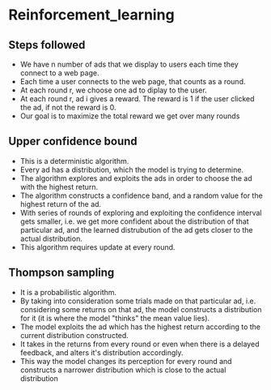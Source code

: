 # Reinforcement_learning

## Steps followed 

* We have n number of ads that we display to users each time they connect to a web page.
* Each time a user connects to the web page, that counts as a round.
* At each round r, we choose one ad to diplay to the user.
* At each round r, ad i gives a reward. The reward is 1 if the user clicked the ad, if not the reward is 0.
* Our goal is to maximize the total reward we get over many rounds 


## Upper confidence bound 

- This is a deterministic algorithm.
- Every ad has a distribution, which the model is trying to determine.
- The algorithm explores and exploits the ads in order to choose the ad with the highest return.
- The algorithm constructs a confidence band, and a random value for the highest return of the ad.
- With series of rounds of exploring and exploiting the confidence interval gets smaller, i.e. we get more confident about the distribution of that particular ad, and the learned distrubution of the ad gets closer to the actual distribution.
- This algorithm requires update at every round. 


## Thompson sampling 

- It is a probabilistic algorithm.
- By taking into consideration some trials made on that particular ad, i.e. considering some returns on that ad, the model constructs a distribution for it (it is where the model "thinks" the mean value lies).
- The model exploits the ad which has the highest return according to the current distribution constructed.
- It takes in the returns from every round or even when there is a delayed feedback, and alters it's distribution accordingly. 
- This way the model changes its perception for every round and constructs a narrower distribution which is close to the actual distribution
